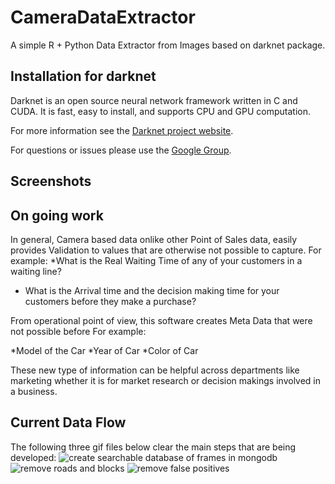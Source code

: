 # CameraDataExtractor
A simple R + Python Data Extractor from Images based on darknet package.

Installation for darknet 
------------------------


Darknet is an open source neural network framework written in C and CUDA. It is fast, easy to install, and supports CPU and GPU computation.

For more information see the [Darknet project website](http://pjreddie.com/darknet).

For questions or issues please use the [Google Group](https://groups.google.com/forum/#!forum/darknet).


## Screenshots 



On going work
--------------

In general, Camera based data onlike other Point of Sales data, easily provides Validation to values that are otherwise not possible to capture. For example:
*What is the Real Waiting Time of any of your customers in a waiting line?
* What is the Arrival time and the decision making time for your customers before they make a purchase?


From operational point of view, this software creates Meta Data that were not possible before For example:

*Model of the Car
*Year of Car
*Color of Car

These new type of information can be helpful across departments like marketing whether it is for market research or decision makings involved in a business.

Current Data Flow
-----------------
The following three gif files below clear the main steps that are being developed:
![create searchable database of frames in mongodb](gif01.gif)
![remove roads and blocks](assets/gif02.gif)
![remove false positives](assets/gif03.gif)
